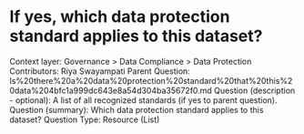 # If yes, which data protection standard applies to this dataset?

Context layer: Governance > Data Compliance > Data Protection
Contributors: Riya Swayampati
Parent Question: Is%20there%20a%20data%20protection%20standard%20that%20this%20data%204bfc1a999dc643e8a54d304ba35672f0.md
Question (description - optional): A list of all recognized standards (if yes to parent question).
Question (summary): Which data protection standard applies to this dataset?
Question Type: Resource (List)